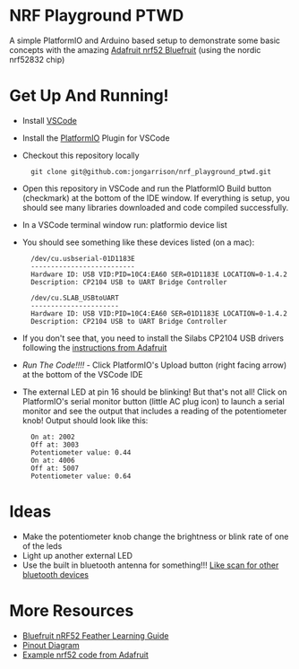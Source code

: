 # NRF Playground PTWD

A simple PlatformIO and Arduino based setup to demonstrate some basic concepts with the amazing [Adafruit nrf52 Bluefruit](https://learn.adafruit.com/bluefruit-nrf52-feather-learning-guide/introduction) (using the nordic nrf52832 chip)

# Get Up And Running!

* Install [VSCode](https://code.visualstudio.com/download)
* Install the [PlatformIO](https://platformio.org/) Plugin for VSCode
* Checkout this repository locally

        git clone git@github.com:jongarrison/nrf_playground_ptwd.git

* Open this repository in VSCode and run the PlatformIO Build button (checkmark) at the bottom of the IDE window. If everything is setup, you should see many libraries downloaded and code compiled successfully.
* In a VSCode terminal window run:
    platformio device list
* You should see something like these devices listed (on a mac):

        /dev/cu.usbserial-01D1183E
        --------------------------
        Hardware ID: USB VID:PID=10C4:EA60 SER=01D1183E LOCATION=0-1.4.2
        Description: CP2104 USB to UART Bridge Controller

        /dev/cu.SLAB_USBtoUART
        ----------------------
        Hardware ID: USB VID:PID=10C4:EA60 SER=01D1183E LOCATION=0-1.4.2
        Description: CP2104 USB to UART Bridge Controller
* If you don't see that, you need to install the Silabs CP2104 USB drivers following the [instructions from Adafruit](https://learn.adafruit.com/bluefruit-nrf52-feather-learning-guide/arduino-board-setup#2-dot-1-download-and-install-cp2104-driver-nrf52832-2860615)
* *Run The Code!!!!* - Click PlatformIO's Upload button (right facing arrow) at the bottom of the VSCode IDE 
* The external LED at pin 16 should be blinking! But that's not all!  Click on PlatformIO's serial monitor button (little AC plug icon) to launch a serial monitor and see the output that includes a reading of the potentiometer knob! Output should look like this:

        On at: 2002
        Off at: 3003
        Potentiometer value: 0.44
        On at: 4006
        Off at: 5007
        Potentiometer value: 0.64

# Ideas

* Make the potentiometer knob change the brightness or blink rate of one of the leds
* Light up another external LED
* Use the built in bluetooth antenna for something!!! [Like scan for other bluetooth devices](https://github.com/adafruit/Adafruit_nRF52_Arduino/blob/master/libraries/Bluefruit52Lib/examples/Central/central_scan/central_scan.ino)

# More Resources

* [Bluefruit nRF52 Feather Learning Guide](https://learn.adafruit.com/bluefruit-nrf52-feather-learning-guide)
* [Pinout Diagram](https://cdn-learn.adafruit.com/assets/assets/000/046/210/original/Feather_NRF52_Pinout_v1.2.pdf?1504807075)
* [Example nrf52 code from Adafruit](https://github.com/adafruit/Adafruit_nRF52_Arduino/tree/master/libraries/Bluefruit52Lib/examples)
